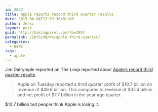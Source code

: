 ```yaml
---
id: 2857
title: Apple reports record third quarter results
date: 2015-08-04T13:39:38+01:00
author: Jenxi
layout: post
guid: http://bakingpixel.com/?p=2857
permalink: /2015/08/04/apple-third-quarter/
categories:
  - News
tags:
  - apple
---
```

Jim Dalrymple reported on The Loop reported about [Apple&#8217;s record third quarter results](http://www.loopinsight.com/2015/07/21/apple-reports-record-third-quarter-results/).

> Apple on Tuesday reported a third quarter profit of $10.7 billion on revenue of $49.6 billion. This compares to revenue of $37.4 billion and net profit of $7.7 billion in the year ago quarter. 

$10.7 billion but people think Apple is losing it.